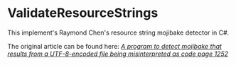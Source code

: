 # ValidateResourceStrings

This implement's Raymond Chen's resource string mojibake detector in C#.

The original article can be found here: [_A program to detect mojibake that results from a UTF-8-encoded file being
misinterpreted as code page 1252_](https://devblogs.microsoft.com/oldnewthing/20190701-00/?p=102636)

